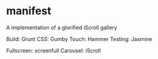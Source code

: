 manifest
========

A implementation of a glorified iScroll gallery

Build: 		Grunt 
CSS: 		Gumby
Touch:		Hammer
Testing: 	Jasmine

Fullscreen:	screenfull
Carousel:	iScroll